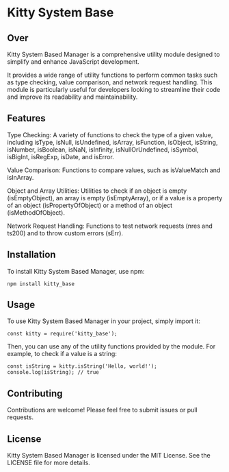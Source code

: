 # Kitty System Base
## Over
Kitty System Based Manager is a comprehensive utility module designed to simplify and enhance JavaScript development. 

It provides a wide range of utility functions to perform common tasks such as type checking, value comparison, and network request handling. This module is particularly useful for developers looking to streamline their code and improve its readability and maintainability.


## Features
Type Checking: A variety of functions to check the type of a given value, including isType, isNull, isUndefined, isArray, isFunction, isObject, isString, isNumber, isBoolean, isNaN, isInfinity, isNullOrUndefined, isSymbol, isBigInt, isRegExp, isDate, and isError.

Value Comparison: Functions to compare values, such as isValueMatch and isInArray.

Object and Array Utilities: Utilities to check if an object is empty (isEmptyObject), an array is empty (isEmptyArray), or if a value is a property of an object (isPropertyOfObject) or a method of an object (isMethodOfObject).

Network Request Handling: Functions to test network requests (nres and ts200) and to throw custom errors (sErr).

## Installation
To install Kitty System Based Manager, use npm:

```
npm install kitty_base
```
## Usage
To use Kitty System Based Manager in your project, simply import it:

```
const kitty = require('kitty_base');
```
Then, you can use any of the utility functions provided by the module. For example, to check if a value is a string:

```
const isString = kitty.isString('Hello, world!');
console.log(isString); // true
```
## Contributing
Contributions are welcome! Please feel free to submit issues or pull requests.

## License
Kitty System Based Manager is licensed under the MIT License. See the LICENSE file for more details.